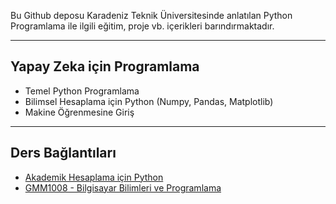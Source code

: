 Bu Github deposu Karadeniz Teknik Üniversitesinde anlatılan Python Programlama ile ilgili eğitim, proje vb. içerikleri barındırmaktadır.

---
## Yapay Zeka için Programlama
* Temel Python Programlama
* Bilimsel Hesaplama için Python (Numpy, Pandas, Matplotlib)
* Makine Öğrenmesine Giriş

---

## Ders Bağlantıları
* [Akademik Hesaplama için Python](academic-python.md)
* [GMM1008 - Bilgisayar Bilimleri ve Programlama](GMM-1008.md)
